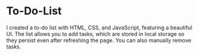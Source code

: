 # To-Do-List
I created a to-do list with HTML, CSS, and JavaScript, featuring a beautiful UI. The list allows you to add tasks, which are stored in local storage so they persist even after refreshing the page. You can also manually remove tasks.
